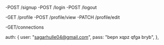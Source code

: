 -POST /signup
-POST /login
-POST /logout

-GET /profile
-POST /profile/view
-PATCH /profile/edit

-GET/connections

auth: {
user: "sagarhulle04@gmail.com",
pass: "bepn xqpz qfga bryb",
},
